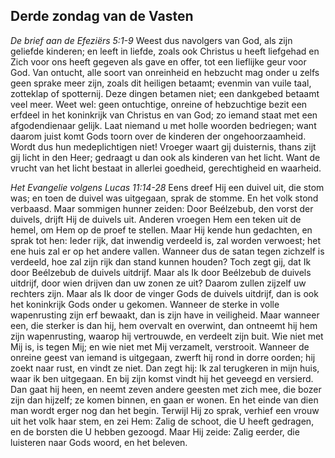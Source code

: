 ## Derde zondag van de Vasten

*De brief aan de Efeziërs 5:1-9*
Weest dus navolgers van God, als zijn geliefde kinderen; en leeft in liefde, zoals ook Christus u heeft liefgehad en Zich voor ons heeft gegeven als gave en offer, tot een lieflijke geur voor God. Van ontucht, alle soort van onreinheid en hebzucht mag onder u zelfs geen sprake meer zijn, zoals dit heiligen betaamt; evenmin van vuile taal, zotteklap of spotternij. Deze dingen betamen niet; een dankgebed betaamt veel meer. Weet wel: geen ontuchtige, onreine of hebzuchtige bezit een erfdeel in het koninkrijk van Christus en van God; zo iemand staat met een afgodendienaar gelijk. Laat niemand u met holle woorden bedriegen; want daarom juist komt Gods toorn over de kinderen der ongehoorzaamheid. Wordt dus hun medeplichtigen niet! Vroeger waart gij duisternis, thans zijt gij licht in den Heer; gedraagt u dan ook als kinderen van het licht. Want de vrucht van het licht bestaat in allerlei goedheid, gerechtigheid en waarheid. 

*Het Evangelie volgens Lucas 11:14-28*
Eens dreef Hij een duivel uit, die stom was; en toen de duivel was uitgegaan, sprak de stomme. En het volk stond verbaasd. Maar sommigen hunner zeiden: Door Beélzebub, den vorst der duivels, drijft Hij de duivels uit. Anderen vroegen Hem een teken uit de hemel, om Hem op de proef te stellen. Maar Hij kende hun gedachten, en sprak tot hen: Ieder rijk, dat inwendig verdeeld is, zal worden verwoest; het ene huis zal er op het andere vallen. Wanneer dus de satan tegen zichzelf is verdeeld, hoe zal zijn rijk dan stand kunnen houden? Toch zegt gij, dat Ik door Beélzebub de duivels uitdrijf. Maar als Ik door Beélzebub de duivels uitdrijf, door wien drijven dan uw zonen ze uit? Daarom zullen zijzelf uw rechters zijn. Maar als Ik door de vinger Gods de duivels uitdrijf, dan is ook het koninkrijk Gods onder u gekomen. Wanneer de sterke in volle wapenrusting zijn erf bewaakt, dan is zijn have in veiligheid. Maar wanneer een, die sterker is dan hij, hem overvalt en overwint, dan ontneemt hij hem zijn wapenrusting, waarop hij vertrouwde, en verdeelt zijn buit. Wie niet met Mij is, is tegen Mij; en wie niet met Mij verzamelt, verstrooit. Wanneer de onreine geest van iemand is uitgegaan, zwerft hij rond in dorre oorden; hij zoekt naar rust, en vindt ze niet. Dan zegt hij: Ik zal terugkeren in mijn huis, waar ik ben uitgegaan. En bij zijn komst vindt hij het geveegd en versierd. Dan gaat hij heen, en neemt zeven andere geesten met zich mee, die bozer zijn dan hijzelf; ze komen binnen, en gaan er wonen. En het einde van dien man wordt erger nog dan het begin. Terwijl Hij zo sprak, verhief een vrouw uit het volk haar stem, en zei Hem: Zalig de schoot, die U heeft gedragen, en de borsten die U hebben gezoogd. Maar Hij zeide: Zalig eerder, die luisteren naar Gods woord, en het beleven. 

